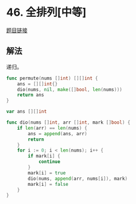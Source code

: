 # 46. 全排列[中等]

[题目链接](https://leetcode-cn.com/problems/permutations/)

## 解法
递归。
```go
func permute(nums []int) [][]int {
    ans = [][]int{}
    dio(nums, nil, make([]bool, len(nums)))
    return ans
}

var ans [][]int

func dio(nums []int, arr []int, mark []bool) {
    if len(arr) == len(nums) {
        ans = append(ans, arr)
        return
    }
    for i := 0; i < len(nums); i++ {
        if mark[i] {
            continue
        }
        mark[i] = true
        dio(nums, append(arr, nums[i]), mark)
        mark[i] = false
    }
}
```